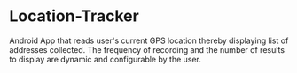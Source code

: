 # Location-Tracker

Android App that reads user's current GPS location thereby displaying list of addresses collected. The frequency of recording and the number of results to display are dynamic and configurable by the user.